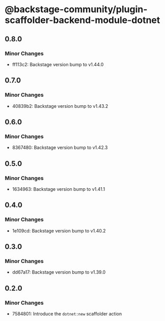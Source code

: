 # @backstage-community/plugin-scaffolder-backend-module-dotnet

## 0.8.0

### Minor Changes

- ff113c2: Backstage version bump to v1.44.0

## 0.7.0

### Minor Changes

- 40839b2: Backstage version bump to v1.43.2

## 0.6.0

### Minor Changes

- 8367480: Backstage version bump to v1.42.3

## 0.5.0

### Minor Changes

- 1634963: Backstage version bump to v1.41.1

## 0.4.0

### Minor Changes

- 1e109cd: Backstage version bump to v1.40.2

## 0.3.0

### Minor Changes

- dd67a17: Backstage version bump to v1.39.0

## 0.2.0

### Minor Changes

- 7584801: Introduce the `dotnet:new` scaffolder action
